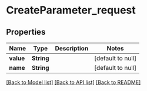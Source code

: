 # CreateParameter_request
## Properties

| Name | Type | Description | Notes |
|------------ | ------------- | ------------- | -------------|
| **value** | **String** |  | [default to null] |
| **name** | **String** |  | [default to null] |

[[Back to Model list]](../README.md#documentation-for-models) [[Back to API list]](../README.md#documentation-for-api-endpoints) [[Back to README]](../README.md)

